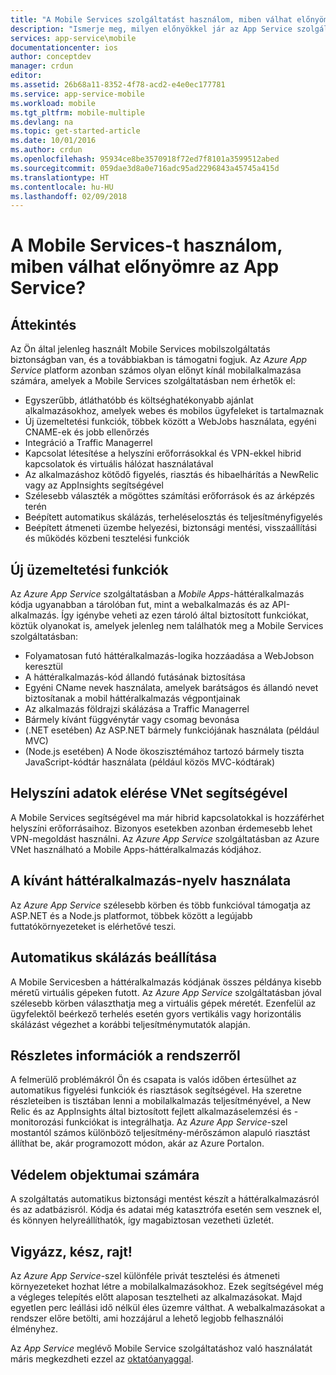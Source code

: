 ```yaml
---
title: "A Mobile Services szolgáltatást használom, miben válhat előnyömre az App Service?"
description: "Ismerje meg, milyen előnyökkel jár az App Service szolgáltatásnak a meglévő Mobile Services projektjeibe való felvétele."
services: app-service\mobile
documentationcenter: ios
author: conceptdev
manager: crdun
editor: 
ms.assetid: 26b68a11-8352-4f78-acd2-e4e0ec177781
ms.service: app-service-mobile
ms.workload: mobile
ms.tgt_pltfrm: mobile-multiple
ms.devlang: na
ms.topic: get-started-article
ms.date: 10/01/2016
ms.author: crdun
ms.openlocfilehash: 95934ce8be3570918f72ed7f8101a3599512abed
ms.sourcegitcommit: 059dae3d8a0e716adc95ad2296843a45745a415d
ms.translationtype: HT
ms.contentlocale: hu-HU
ms.lasthandoff: 02/09/2018
---
```

# <a name="getting-started"></a>A Mobile Services-t használom, miben válhat előnyömre az App Service?
## <a name="overview"></a>Áttekintés
Az Ön által jelenleg használt Mobile Services mobilszolgáltatás biztonságban van, és a továbbiakban is támogatni fogjuk. Az *Azure App Service* platform azonban számos olyan előnyt kínál mobilalkalmazása számára, amelyek a Mobile Services szolgáltatásban nem érhetők el:

* Egyszerűbb, átláthatóbb és költséghatékonyabb ajánlat alkalmazásokhoz, amelyek webes és mobilos ügyfeleket is tartalmaznak
* Új üzemeltetési funkciók, többek között a WebJobs használata, egyéni CNAME-ek és jobb ellenőrzés
* Integráció a Traffic Managerrel
* Kapcsolat létesítése a helyszíni erőforrásokkal és VPN-ekkel hibrid kapcsolatok és virtuális hálózat használatával
* Az alkalmazáshoz kötődő figyelés, riasztás és hibaelhárítás a NewRelic vagy az AppInsights segítségével
* Szélesebb választék a mögöttes számítási erőforrások és az árképzés terén
* Beépített automatikus skálázás, terheléselosztás és teljesítményfigyelés
* Beépített átmeneti üzembe helyezési, biztonsági mentési, visszaállítási és működés közbeni tesztelési funkciók

## <a name="new-hosting-features"></a>Új üzemeltetési funkciók
Az *Azure App Service* szolgáltatásban a *Mobile Apps*-háttéralkalmazás kódja ugyanabban a tárolóban fut, mint a webalkalmazás és az API-alkalmazás. Így igénybe veheti az ezen tároló által biztosított funkciókat, köztük olyanokat is, amelyek jelenleg nem találhatók meg a Mobile Services szolgáltatásban:

* Folyamatosan futó háttéralkalmazás-logika hozzáadása a WebJobson keresztül
* A háttéralkalmazás-kód állandó futásának biztosítása
* Egyéni CName nevek használata, amelyek barátságos és állandó nevet biztosítanak a mobil háttéralkalmazás végpontjainak
* Az alkalmazás földrajzi skálázása a Traffic Managerrel
* Bármely kívánt függvénytár vagy csomag bevonása
* (.NET esetében) Az ASP.NET bármely funkciójának használata (például MVC)
* (Node.js esetében) A Node ökoszisztémához tartozó bármely tiszta JavaScript-kódtár használata (például közös MVC-kódtárak)

## <a name="access-on-premises-data-using-vnet"></a>Helyszíni adatok elérése VNet segítségével
A Mobile Services segítségével ma már hibrid kapcsolatokkal is hozzáférhet helyszíni erőforrásaihoz. Bizonyos esetekben azonban érdemesebb lehet VPN-megoldást használni. Az *Azure App Service* szolgáltatásban az Azure VNet használható a Mobile Apps-háttéralkalmazás kódjához.

## <a name="use-your-favorite-backend-language"></a>A kívánt háttéralkalmazás-nyelv használata
Az *Azure App Service* szélesebb körben és több funkcióval támogatja az ASP.NET és a Node.js platformot, többek között a legújabb futtatókörnyezeteket is elérhetővé teszi.

## <a name="set-up-automatic-scale"></a>Automatikus skálázás beállítása
A Mobile Servicesben a háttéralkalmazás kódjának összes példánya kisebb méretű virtuális gépeken futott. Az *Azure App Service* szolgáltatásban jóval szélesebb körben választhatja meg a virtuális gépek méretét. Ezenfelül az ügyfelektől beérkező terhelés esetén gyors vertikális vagy horizontális skálázást végezhet a korábbi teljesítménymutatók alapján.

## <a name="be-in-the-know"></a>Részletes információk a rendszerről
A felmerülő problémákról Ön és csapata is valós időben értesülhet az automatikus figyelési funkciók és riasztások segítségével. Ha szeretne részleteiben is tisztában lenni a mobilalkalmazás teljesítményével, a New Relic és az AppInsights által biztosított fejlett alkalmazáselemzési és -monitorozási funkciókat is integrálhatja. Az *Azure App Service*-szel mostantól számos különböző teljesítmény-mérőszámon alapuló riasztást állíthat be, akár programozott módon, akár az Azure Portalon.

## <a name="keep-your-assets-safe"></a>Védelem objektumai számára
A szolgáltatás automatikus biztonsági mentést készít a háttéralkalmazásról és az adatbázisról. Kódja és adatai még katasztrófa esetén sem vesznek el, és könnyen helyreállíthatók, így magabiztosan vezetheti üzletét.

## <a name="ready-stage-go"></a>Vigyázz, kész, rajt!
Az *Azure App Service*-szel különféle privát tesztelési és átmeneti környezeteket hozhat létre a mobilalkalmazásokhoz. Ezek segítségével még a végleges telepítés előtt alaposan tesztelheti az alkalmazásokat. Majd egyetlen perc leállási idő nélkül éles üzemre válthat. A webalkalmazásokat a rendszer előre betölti, ami hozzájárul a lehető legjobb felhasználói élményhez.

Az *App Service* meglévő Mobile Service szolgáltatáshoz való használatát máris megkezdheti ezzel az [oktatóanyaggal](app-service-mobile-migrating-from-mobile-services.md).
